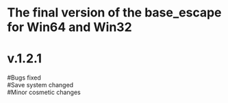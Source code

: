 # The final version of the base_escape for Win64 and Win32
# v.1.2.1
#Bugs fixed  
#Save system changed  
#Minor cosmetic changes  
